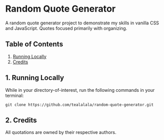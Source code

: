 # Random Quote Generator
A random quote generator project to demonstrate my skills in vanilla CSS and JavaScript. Quotes focused primarily with organizing.

[project]: https://github.com/tealalala/random-quote-generator/random-quote.gif "Random Quote Generator GIF"

## Table of Contents
1. [Running Locally](#1-running-locally)
2. [Credits](#2-credits)

## 1. Running Locally
While in your directory-of-interest, run the following commands in your terminal:

```
git clone https://github.com/tealalala/random-quote-generator.git
```

## 2. Credits
All quotations are owned by their respective authors.
